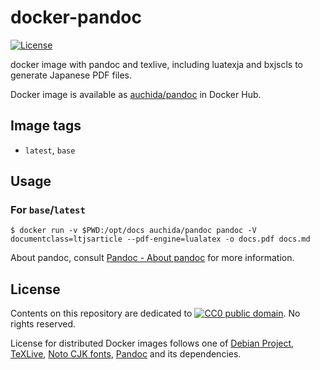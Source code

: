# docker-pandoc

[![License](https://img.shields.io/github/license/uchida/docker-pandoc.svg?maxAge=2592000)](https://tldrlegal.com/license/creative-commons-cc0-1.0-universal)

docker image with pandoc and texlive, including luatexja and bxjscls to generate Japanese PDF files.

Docker image is available as [auchida/pandoc](https://hub.docker.com/r/auchida/pandoc/) in Docker Hub.

## Image tags

- `latest`, `base`

## Usage

### For `base`/`latest`

```console
$ docker run -v $PWD:/opt/docs auchida/pandoc pandoc -V documentclass=ltjsarticle --pdf-engine=lualatex -o docs.pdf docs.md
```

About pandoc, consult [Pandoc - About pandoc](http://pandoc.org/) for more information.

## License

Contents on this repository are dedicated to [![CC0 public domain](http://i.creativecommons.org/p/zero/1.0/80x15.png "CC0 public domain")](https://creativecommons.org/publicdomain/zero/1.0/).
No rights reserved.

License for distributed Docker images follows one of [Debian Project](https://www.debian.org/legal/licenses/), [TeXLive](https://www.tug.org/texlive/copying.html),
[Noto CJK fonts](https://github.com/googlei18n/noto-cjk/blob/master/LICENSE), [Pandoc](https://github.com/jgm/pandoc/blob/master/COPYING.md) and its dependencies.
